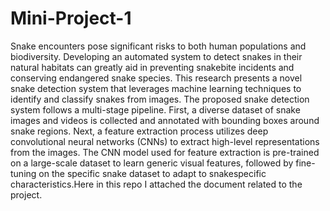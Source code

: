 # Mini-Project-1

Snake encounters pose significant risks to both human populations and biodiversity.
Developing an automated system to detect snakes in their natural habitats can greatly aid in
preventing snakebite incidents and conserving endangered snake species. This research
presents a novel snake detection system that leverages machine learning techniques to identify
and classify snakes from images. The proposed snake detection system follows a multi-stage
pipeline. First, a diverse dataset of snake images and videos is collected and annotated with
bounding boxes around snake regions. Next, a feature extraction process utilizes deep
convolutional neural networks (CNNs) to extract high-level representations from the images.
The CNN model used for feature extraction is pre-trained on a large-scale dataset to learn
generic visual features, followed by fine-tuning on the specific snake dataset to adapt to
snakespecific characteristics.Here in this repo I attached the document related to the project.
